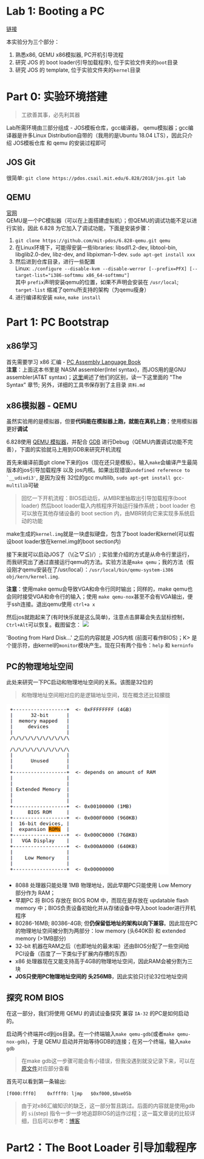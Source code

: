# Lab 1: Booting a PC

[链接](https://pdos.csail.mit.edu/6.828/2018/labs/lab1/)


本实验分为三个部分：
1. 熟悉x86, QEMU x86模拟器, PC开机引导流程
2. 研究 JOS 的 boot loader(引导加载程序), 位于实验文件夹的```boot```目录
3. 研究 JOS 的 template, 位于实验文件夹的```kernel```目录 

# Part 0: 实验环境搭建

> 工欲善其事，必先利其器

Lab所需环境由三部分组成 - JOS模板仓库，gcc编译器， qemu模拟器；gcc编译器是许多Linux Distribution自带的（我用的是Ubuntu 18.04 LTS），因此只介绍 JOS模板仓库 和 qemu 的安装过程即可

## JOS Git

很简单: ```git clone https://pdos.csail.mit.edu/6.828/2018/jos.git lab```

## QEMU

[官网](https://www.qemu.org/)<br>QEMU是一个PC模拟器（可以在上面搭建虚拟机）；但QEMU的调试功能不足以进行实验，因此 6.828 为它加入了调试功能，下面是安装步骤：
1. ```git clone https://github.com/mit-pdos/6.828-qemu.git qemu```
2. 在Linux环境下，可能得安装一些libraries:  libsdl1.2-dev, libtool-bin, libglib2.0-dev, libz-dev, and libpixman-1-dev. ```sudo apt-get install xxx```
3. 然后进到仓库目录，进行一些配置<br>
Linux: ```./configure --disable-kvm --disable-werror [--prefix=PFX] [--target-list="i386-softmmu x86_64-softmmu"]```<br>其中 ```prefix```声明安装qemu的位置，如果不声明会安装在 ```/usr/local```; ```target-list``` 缩减了qemu所支持的架构（为qemu瘦身）
4. 进行编译和安装 ```make```, ```make install```
# Part 1: PC Bootstrap

## x86学习

首先需要学习 x86 汇编 - [PC Assembly Language Book](https://pdos.csail.mit.edu/6.828/2018/readings/pcasm-book.pdf)<br>
**注意**：上面这本书里是 NASM assembler(Intel syntax)，而JOS用的是GNU assembler(AT&T syntax)；[这里](http://www.delorie.com/djgpp/doc/brennan/brennan_att_inline_djgpp.html)阐述了他们的区别，读一下这里面的 "The Syntax" 章节; 另外，详细的工具书保存到了主目录 ```资料.md```

## x86模拟器 - QEMU

虽然实验用的是模拟器，但要**代码能在模拟器上跑，就能在真机上跑**；使用模拟器更好**调试**

6.828使用 [QEMU 模拟器](https://www.qemu.org/)，并配合 [GDB](http://www.gnu.org/software/gdb/) 进行Debug（QEMU内置调试功能不完善），下面的实验就马上用到GDB来研究开机流程

首先来编译前面git clone下来的jos（现在还只是模板）。输入```make```会编译产生最简版本的jos引导加载程序 以及 jos内核。如果出现错误```undefined reference to `__udivdi3'```, 是因为没有 32位的gcc multilib, ```sudo apt-get install gcc-multilib```可破

> 回忆一下开机流程：BIOS启动后，从MBR里抽取出引导加载程序(boot loader) 然后boot loader载入内核程序开始运行操作系统；boot loader 也可以放在其他存储设备的 boot section 内，由MBR转向它来实现多系统启动的功能

make生成的```kernel.img```就是一块虚拟硬盘，包含了boot loader和kernel(可以假设boot loader放在kernel.img的boot section内)

接下来就可以启动JOS了（\\(≧▽≦)/）; 实验里介绍的方式是从命令行里运行，而我研究出了通过直接运行qemu的方法。实验方法是```make qemu```；我的方法（假设刚才qemu安装在了/usr/local）：```/usr/local/bin/qemu-system-i386 obj/kern/kernel.img```. 

**注意**：使用make qemu会导致VGA和命令行同时输出；同样的，make qemu也会同时接受VGA和命令行的输入；使用 ```make qemu-nox```甚至不会有VGA输出，便于ssh连接。退出qemu使用 ```ctrl+a x```

然后jos就跑起来了(有时快乐就是这么简单)，注意点击屏幕会失去鼠标控制，```Ctrl+Alt```可以恢复。截图留念：
![](jos_boot.png)

'Booting from Hard Disk...' 之后的内容就是 JOS内核 (前面可看作BIOS)；K> 是个提示符，由kernel的```monitor```模块产生。现在只有两个指令：```help``` 和 ```kerninfo```

## PC的物理地址空间

此处来研究一下PC启动和物理地址空间的关系。该图是32位的

> 和物理地址空间相对应的是逻辑地址空间，现在概念还比较朦胧

![](physical_address_space.png)

- 8088 处理器只能处理 1MB 物理地址，因此早期PC只能使用 Low Memory 部分作为 RAM；
- 早期PC 将 BIOS 存放在 BIOS ROM 中，而现在是存放在 updatable flash memory 中；BIOS负责设备初始化并从存储设备中导入boot loader进行开机程序
- 80286-16MB; 80386-4GB; 但**仍保留低地址的架构以向下兼容**。因此现在PC的物理地址空间被分割为两部分：low memory (头640KB) 和 extended memory (>1MB部分) 
- 32-bit 机器在RAM之后（也即地址的最末端）还由BIOS分配了一些空间给 PCI设备（百度了一下类似于扩展内存槽的东西）
- x86 处理器现在又能支持高于4GB的物理地址空间，因此RAM会被分割为三块
- **JOS只使用PC物理地址空间的 头256MB**，因此实验只讨论32位地址空间

## 探究 ROM BIOS

在这一部分，我们将使用 QEMU 的调试设备探究 兼容 ```IA-32``` 的PC是如何启动的。

启动两个终端并cd到jos目录。在一个终端输入```make qemu-gdb```(或者```make qemu-nox-gdb```)，于是 QEMU 启动并开始等待GDB的连接；在另一个终端，输入```make gdb```

> 在make gdb这一步骤可能会有小错误，但我没遇到就没记录下来，可以在[原文件](https://pdos.csail.mit.edu/6.828/2018/labs/lab1/)对应部分查看

首先可以看到第一条输出:
```
[f000:fff0]    0xffff0:	ljmp   $0xf000,$0xe05b
```

> 由于对x86汇编知识的缺乏，这一部分暂且跳过。后面的内容就是使用gdb的 ```si```(step) 指令一步一步地追踪BIOS的运作过程；这一篇文章说的比较详细，日后可以参考：[博客](http://www.cnblogs.com/fatsheep9146/p/5078179.html)

# Part2：The Boot Loader 引导加载程序

